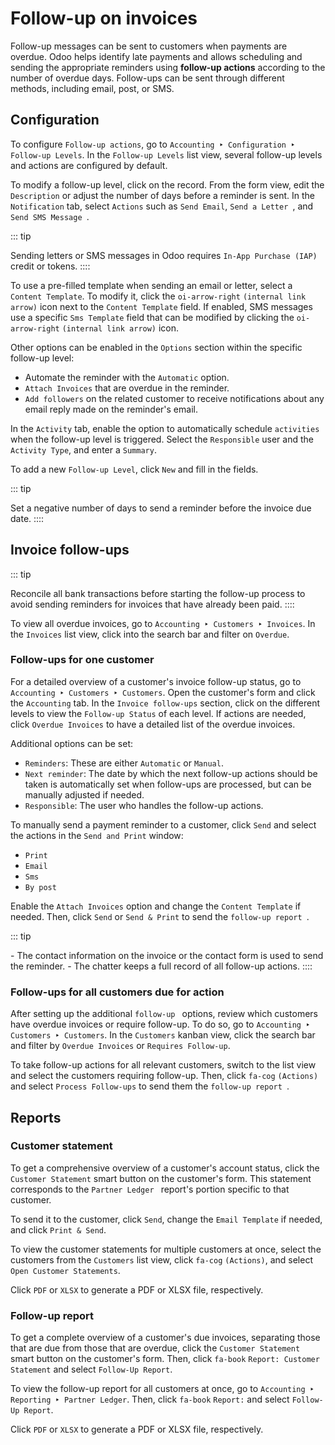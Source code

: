 # Follow-up on invoices

Follow-up messages can be sent to customers when payments are overdue.
Odoo helps identify late payments and allows scheduling and sending the
appropriate reminders using **follow-up actions** according to the
number of overdue days. Follow-ups can be sent through different
methods, including email, post, or SMS.


## Configuration 

To configure `Follow-up actions`, go
to `Accounting ‣ Configuration
‣ Follow-up Levels`. In the
`Follow-up Levels` list view, several
follow-up levels and actions are configured by default.

To modify a follow-up level, click on the record. From the form view,
edit the `Description` or adjust the
number of days before a reminder is sent. In the
`Notification` tab, select
`Actions` such as
`Send Email`, `Send
a Letter `,
and `Send SMS Message `.

::: tip

Sending letters or SMS messages in Odoo requires `In-App Purchase (IAP)
` credit or tokens.
::::

To use a pre-filled template when sending an email or letter, select a
`Content Template`. To modify it,
click the `oi-arrow-right`
`(internal link arrow)` icon next to
the `Content Template` field. If
enabled, SMS messages use a specific `Sms Template` field that can be modified by clicking the
`oi-arrow-right`
`(internal link arrow)` icon.

Other options can be enabled in the `Options` section within the specific follow-up level:

- Automate the reminder with the `Automatic` option.
- `Attach Invoices` that are overdue
  in the reminder.
- `Add followers` on the related
  customer to receive notifications about any email reply made on the
  reminder\'s email.

In the `Activity` tab, enable the
option to automatically schedule `activities
`
when the follow-up level is triggered. Select the
`Responsible` user and the
`Activity Type`, and enter a
`Summary`.

To add a new `Follow-up Level`, click
`New` and fill in the fields.

::: tip

Set a negative number of days to send a reminder before the invoice due
date.
::::

## Invoice follow-ups 

::: tip

Reconcile all bank transactions before starting the follow-up process to
avoid sending reminders for invoices that have already been paid.
::::

To view all overdue invoices, go to
`Accounting ‣ Customers ‣ Invoices`. In the `Invoices` list view, click into the search bar and filter on
`Overdue`.

### Follow-ups for one customer 

For a detailed overview of a customer\'s invoice follow-up status, go to
`Accounting
‣ Customers ‣ Customers`.
Open the customer\'s form and click the `Accounting` tab. In the `Invoice follow-ups` section, click on the different levels to view the
`Follow-up Status` of each level. If
actions are needed, click `Overdue
Invoices` to have a detailed list of
the overdue invoices.

Additional options can be set:

- `Reminders`: These are either
  `Automatic` or
  `Manual`.
- `Next reminder`: The date by which
  the next follow-up actions should be taken is automatically set when
  follow-ups are processed, but can be manually adjusted if needed.
- `Responsible`: The user who handles
  the follow-up actions.

To manually send a payment reminder to a customer, click
`Send` and select the actions in the
`Send and Print` window:

- `Print`
- `Email`
- `Sms`
- `By post`

Enable the `Attach Invoices` option
and change the `Content Template` if
needed. Then, click `Send` or
`Send & Print` to send the
`follow-up report
`.


::: tip

\- The contact information on the invoice or the contact form is used to
send the reminder. - The chatter keeps a full record of all follow-up
actions.
::::

### Follow-ups for all customers due for action 

After setting up the additional `follow-up
` options, review which customers have overdue invoices or
require follow-up. To do so, go to `Accounting ‣ Customers ‣
Customers`. In the
`Customers` kanban view, click the
search bar and filter by `Overdue Invoices` or `Requires Follow-up`.

To take follow-up actions for all relevant customers, switch to the list
view and select the customers requiring follow-up. Then, click
`fa-cog` `(Actions)` and select `Process Follow-ups` to send them the `follow-up report
`.

## Reports 

### Customer statement 

To get a comprehensive overview of a customer\'s account status, click
the `Customer
Statement` smart button on the
customer\'s form. This statement corresponds to the `Partner
Ledger ` report\'s portion specific to that customer.

To send it to the customer, click `Send`, change the `Email Template` if needed, and click `Print & Send`.

To view the customer statements for multiple customers at once, select
the customers from the `Customers`
list view, click `fa-cog`
`(Actions)`, and select
`Open Customer Statements`.

Click `PDF` or
`XLSX` to generate a PDF or XLSX
file, respectively.

### Follow-up report 

To get a complete overview of a customer\'s due invoices, separating
those that are due from those that are overdue, click the
`Customer Statement ` smart button on the customer\'s form. Then, click
`fa-book` `Report: Customer
Statement` and select
`Follow-Up Report`.

To view the follow-up report for all customers at once, go to
`Accounting ‣
Reporting ‣ Partner Ledger`.
Then, click `fa-book`
`Report:` and select
`Follow-Up Report`.

Click `PDF` or
`XLSX` to generate a PDF or XLSX
file, respectively.
